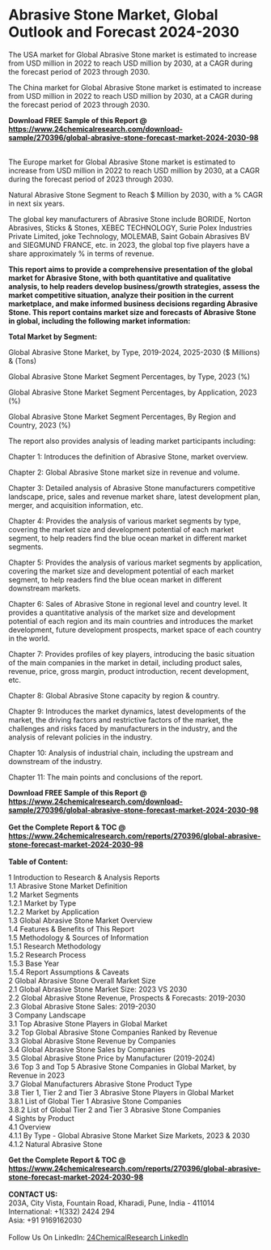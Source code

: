 <h1>Abrasive Stone Market, Global Outlook and Forecast 2024-2030</h1><p>The USA market for Global Abrasive Stone market is estimated to increase from USD million in 2022 to reach USD million by 2030, at a CAGR during the forecast period of 2023 through 2030.</p><p>
</p><p>The China market for Global Abrasive Stone market is estimated to increase from USD million in 2022 to reach USD million by 2030, at a CAGR during the forecast period of 2023 through 2030.</p><div><b>Download FREE Sample of this Report @ 
            <a href="https://www.24chemicalresearch.com/download-sample/270396/global-abrasive-stone-forecast-market-2024-2030-98">
            https://www.24chemicalresearch.com/download-sample/270396/global-abrasive-stone-forecast-market-2024-2030-98</a></b></div><br><p>
</p><p>The Europe market for Global Abrasive Stone market is estimated to increase from USD million in 2022 to reach USD million by 2030, at a CAGR during the forecast period of 2023 through 2030.</p><p>
Natural Abrasive Stone Segment to Reach $ Million by 2030, with a % CAGR in next six years.</p><p>
The global key manufacturers of Abrasive Stone include BORIDE, Norton Abrasives, Sticks &amp; Stones, XEBEC TECHNOLOGY, Surie Polex Industries Private Limited, joke Technology, MOLEMAB, Saint Gobain Abrasives BV and SIEGMUND FRANCE, etc. in 2023, the global top five players have a share approximately % in terms of revenue.</p><p>
<strong>This report aims to provide a comprehensive presentation of the global market for Abrasive Stone, with both quantitative and qualitative analysis, to help readers develop business/growth strategies, assess the market competitive situation, analyze their position in the current marketplace, and make informed business decisions regarding Abrasive Stone. This report contains market size and forecasts of Abrasive Stone in global, including the following market information:</strong></p><p>
</p><p>
<strong>Total Market by Segment:</strong></p><p>
Global Abrasive Stone Market, by Type, 2019-2024, 2025-2030 ($ Millions) &amp; (Tons)</p><p>
Global Abrasive Stone Market Segment Percentages, by Type, 2023 (%)</p><p>
</p><p>
Global Abrasive Stone Market Segment Percentages, by Application, 2023 (%)</p><p>
</p><p>
Global Abrasive Stone Market Segment Percentages, By Region and Country, 2023 (%)</p><p>
</p><p>
</p><p></p><p>
The report also provides analysis of leading market participants including:</p><p>
</p><p>
</p><p>
Chapter 1: Introduces the definition of Abrasive Stone, market overview.</p><p>
Chapter 2: Global Abrasive Stone market size in revenue and volume.</p><p>
Chapter 3: Detailed analysis of Abrasive Stone manufacturers competitive landscape, price, sales and revenue market share, latest development plan, merger, and acquisition information, etc.</p><p>
Chapter 4: Provides the analysis of various market segments by type, covering the market size and development potential of each market segment, to help readers find the blue ocean market in different market segments.</p><p>
Chapter 5: Provides the analysis of various market segments by application, covering the market size and development potential of each market segment, to help readers find the blue ocean market in different downstream markets.</p><p>
Chapter 6: Sales of Abrasive Stone in regional level and country level. It provides a quantitative analysis of the market size and development potential of each region and its main countries and introduces the market development, future development prospects, market space of each country in the world.</p><p>
Chapter 7: Provides profiles of key players, introducing the basic situation of the main companies in the market in detail, including product sales, revenue, price, gross margin, product introduction, recent development, etc.</p><p>
Chapter 8: Global Abrasive Stone capacity by region &amp; country.</p><p>
Chapter 9: Introduces the market dynamics, latest developments of the market, the driving factors and restrictive factors of the market, the challenges and risks faced by manufacturers in the industry, and the analysis of relevant policies in the industry.</p><p>
Chapter 10: Analysis of industrial chain, including the upstream and downstream of the industry.</p><p>
Chapter 11: The main points and conclusions of the report.</p><div><b>Download FREE Sample of this Report @ 
            <a href="https://www.24chemicalresearch.com/download-sample/270396/global-abrasive-stone-forecast-market-2024-2030-98">
            https://www.24chemicalresearch.com/download-sample/270396/global-abrasive-stone-forecast-market-2024-2030-98</a></b></div><br><div><b>Get the Complete Report & TOC @ 
            <a href="https://www.24chemicalresearch.com/reports/270396/global-abrasive-stone-forecast-market-2024-2030-98">
            https://www.24chemicalresearch.com/reports/270396/global-abrasive-stone-forecast-market-2024-2030-98</a></b></div><br>
            <b>Table of Content:</b><p>1 Introduction to Research & Analysis Reports<br />
    1.1 Abrasive Stone Market Definition<br />
    1.2 Market Segments<br />
        1.2.1 Market by Type<br />
        1.2.2 Market by Application<br />
    1.3 Global Abrasive Stone Market Overview<br />
    1.4 Features & Benefits of This Report<br />
    1.5 Methodology & Sources of Information<br />
        1.5.1 Research Methodology<br />
        1.5.2 Research Process<br />
        1.5.3 Base Year<br />
        1.5.4 Report Assumptions & Caveats<br />
2 Global Abrasive Stone Overall Market Size<br />
    2.1 Global Abrasive Stone Market Size: 2023 VS 2030<br />
    2.2 Global Abrasive Stone Revenue, Prospects & Forecasts: 2019-2030<br />
    2.3 Global Abrasive Stone Sales: 2019-2030<br />
3 Company Landscape<br />
    3.1 Top Abrasive Stone Players in Global Market<br />
    3.2 Top Global Abrasive Stone Companies Ranked by Revenue<br />
    3.3 Global Abrasive Stone Revenue by Companies<br />
    3.4 Global Abrasive Stone Sales by Companies<br />
    3.5 Global Abrasive Stone Price by Manufacturer (2019-2024)<br />
    3.6 Top 3 and Top 5 Abrasive Stone Companies in Global Market, by Revenue in 2023<br />
    3.7 Global Manufacturers Abrasive Stone Product Type<br />
    3.8 Tier 1, Tier 2 and Tier 3 Abrasive Stone Players in Global Market<br />
        3.8.1 List of Global Tier 1 Abrasive Stone Companies<br />
        3.8.2 List of Global Tier 2 and Tier 3 Abrasive Stone Companies<br />
4 Sights by Product<br />
    4.1 Overview<br />
        4.1.1 By Type - Global Abrasive Stone Market Size Markets, 2023 & 2030<br />
        4.1.2 Natural Abrasive Stone<br />
      </p><div><b>Get the Complete Report & TOC @ 
            <a href="https://www.24chemicalresearch.com/reports/270396/global-abrasive-stone-forecast-market-2024-2030-98">
            https://www.24chemicalresearch.com/reports/270396/global-abrasive-stone-forecast-market-2024-2030-98</a></b></div><br><b>CONTACT US:</b><br>
            203A, City Vista, Fountain Road, Kharadi, Pune, India - 411014<br>
            International: +1(332) 2424 294<br>
            Asia: +91 9169162030 <br><br>
            Follow Us On LinkedIn: <a href="https://www.linkedin.com/company/24chemicalresearch/">24ChemicalResearch LinkedIn</a>